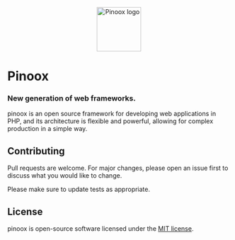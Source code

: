 <p align="center"><a href="https://www.pinoox.com" target="_blank" rel="noopener noreferrer"><img width="100" src="https://www.pinoox.com/img/logo.png" alt="Pinoox logo"></a></p>

# Pinoox

### New generation of web frameworks.
pinoox is an open source framework for developing web applications in PHP, and its architecture is flexible and powerful, allowing for complex production in a simple way.


## Contributing
Pull requests are welcome. For major changes, please open an issue first to discuss what you would like to change.

Please make sure to update tests as appropriate.

## License
pinoox is open-source software licensed under the [MIT license](https://opensource.org/licenses/MIT/).
